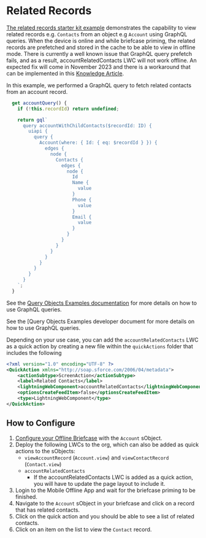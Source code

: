 # Related Records

[The related records starter kit example](../force-app/main/default/lwc/accountRelatedContacts) demonstrates the capability to view related records e.g. `Contacts` from an object e.g `Account` using GraphQL queries. When the device is online and while briefcase priming, the related records are prefetched and stored in the cache to be able to view in offline mode. There is currently a well known issue that GraphQL query prefetch fails, and as a result, accountRelatedContacts LWC will not work offline. An expected fix will come in November 2023 and there is a workaround that can be implemented in this [Knowledge Article](https://help.salesforce.com/s/articleView?language=en_US&id=000396405&type=1).

In this example, we performed a GraphQL query to fetch related contacts from an account record.

```js
  get accountQuery() {
    if (!this.recordId) return undefined;

    return gql`
      query accountWithChildContacts($recordId: ID) {
        uiapi {
          query {
            Account(where: { Id: { eq: $recordId } }) {
              edges {
                node {
                  Contacts {
                    edges {
                      node {
                        Id
                        Name {
                          value
                        }
                        Phone {
                          value
                        }
                        Email {
                          value
                        }
                      }
                    }
                  }
                }
              }
            }
          }
        }
      }
    `;
  }
```

See the [Query Objects Examples documentation](https://developer.salesforce.com/docs/platform/graphql/guide/query-record-examples.html) for more details on how to use GraphQL queries.

See the [Query Objects Examples developer document for more details on how to use GraphQL queries.

Depending on your use case, you can add the `accountRelatedContacts` LWC as a quick action by creating a new file within the `quickActions` folder that includes the following

```xml
<?xml version="1.0" encoding="UTF-8" ?>
<QuickAction xmlns="http://soap.sforce.com/2006/04/metadata">
    <actionSubtype>ScreenAction</actionSubtype>
    <label>Related Contacts</label>
    <lightningWebComponent>accountRelatedContacts</lightningWebComponent>
    <optionsCreateFeedItem>false</optionsCreateFeedItem>
    <type>LightningWebComponent</type>
</QuickAction>
```

## How to Configure

1. [Configure your Offline Briefcase](../README.md#define-an-offline-briefcase) with the `Account` sObject.
2. Deploy the following LWCs to the org, which can also be added as quick actions to the sObjects:
    - `viewAccountRecord` (`Account.view`) and `viewContactRecord` (`Contact.view`)
    - `accountRelatedContacts`
        - If the accountRelatedContacts LWC is added as a quick action, you will have to update the page layout to include it.
3. Login to the Mobile Offline App and wait for the briefcase priming to be finished.
4. Navigate to the `Account` sObject in your briefcase and click on a record that has related contacts.
5. Click on the quick action and you should be able to see a list of related contacts.
6. Click on an item on the list to view the `Contact` record.

